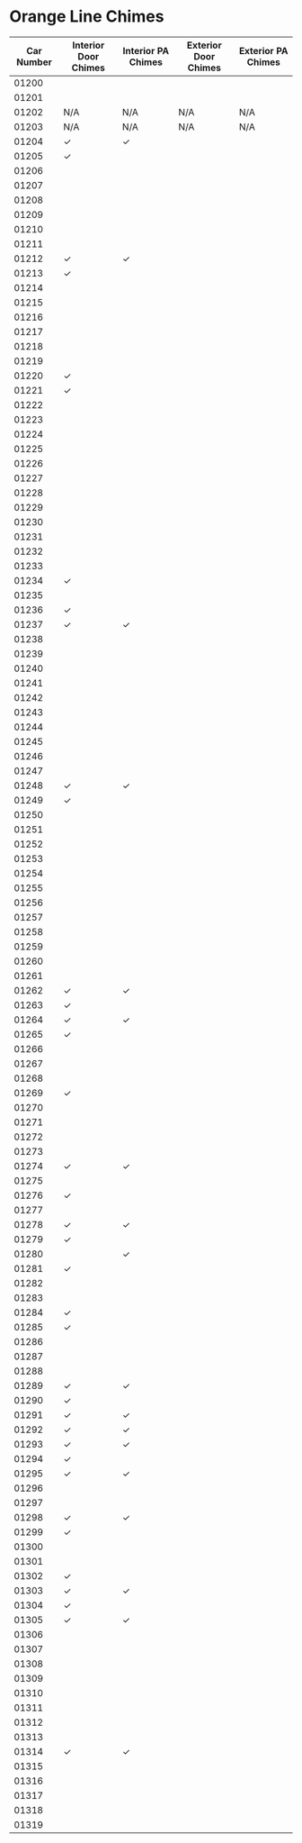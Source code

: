 # Orange Line Chimes

| Car Number | Interior Door Chimes | Interior PA Chimes | Exterior Door Chimes | Exterior PA Chimes |
| --- | --- | --- | --- | --- |
| 01200 |  |  |  |  |
| 01201 |  |  |  |  |
| 01202 | N/A | N/A | N/A | N/A |
| 01203 | N/A | N/A | N/A | N/A |
| 01204 | ✓ | ✓ |  | |
| 01205 | ✓ |  |  |  |
| 01206 |  |  |  |  | 
| 01207 |  |  |  |  | 
| 01208 |  |  |  |  |
| 01209 |  |  |  |  | 
| 01210 |  |  |  |  |
| 01211 |  |  |  |  |
| 01212 | ✓ | ✓ |  |  |
| 01213 | ✓ |  |  |  |
| 01214 |  |  |  |  |
| 01215 |  |  |  |  |
| 01216 |  |  |  |  |
| 01217 |  |  |  |  |
| 01218 |  |  |  |  |
| 01219 |  |  |  |  |
| 01220 | ✓ |  |  |  |
| 01221 | ✓ |  |  |  |
| 01222 |  |  |  |  |
| 01223 |  |  |  |  |
| 01224 |  |  |  |  |
| 01225 |  |  |  |  |
| 01226 |  |  |  |  |
| 01227 |  |  |  |  |
| 01228 |  |  |  |  |
| 01229 |  |  |  |  | 
| 01230 |  |  |  |  |
| 01231 |  |  |  |  |
| 01232 |  |  |  |  |
| 01233 |  |  |  |  |
| 01234 | ✓ |  |  |  |
| 01235 |  |  |  |  | 
| 01236 | ✓ |  |  |  |
| 01237 | ✓ | ✓ |  |  |
| 01238 |  |  |  |  |
| 01239 |  |  |  |  |
| 01240 |  |  |  |  |
| 01241 |  |  |  |  |
| 01242 |  |  |  |  |
| 01243 |  |  |  |  |
| 01244 |  |  |  |  |
| 01245 |  |  |  |  |
| 01246 |  |  |  |  |
| 01247 |  |  |  |  |
| 01248 | ✓ | ✓ |  |  |
| 01249 | ✓ |  |  |  |
| 01250 |  |  |  |  |
| 01251 |  |  |  |  |
| 01252 |  |  |  |  |
| 01253 |  |  |  |  |
| 01254 |  |  |  |  |
| 01255 |  |  |  |  |
| 01256 |  |  |  |  |
| 01257 |  |  |  |  |
| 01258 |  |  |  |  |
| 01259 |  |  |  |  |
| 01260 |  |  |  |  |
| 01261 |  |  |  |  |
| 01262 | ✓ | ✓ |  |  |
| 01263 | ✓ |  |  |  |
| 01264 | ✓ | ✓ |  |  |
| 01265 | ✓ |  |  |  |
| 01266 |  |  |  |  |
| 01267 |  |  |  |  |
| 01268 |  |  |  |  |
| 01269 | ✓ |  |  |  |
| 01270 |  |  |  |  |
| 01271 |  |  |  |  |
| 01272 |  |  |  |  |
| 01273 |  |  |  |  |
| 01274 | ✓ | ✓ |  |  |
| 01275 |  |  |  |  |
| 01276 | ✓ |  |  |  |
| 01277 |  |  |  |  |
| 01278 | ✓ | ✓ |  |  |
| 01279 | ✓ |  |  |  |
| 01280 |  | ✓ |  |  |
| 01281 | ✓ |  |  |  |
| 01282 |  |  |  |  |
| 01283 |  |  |  |  |
| 01284 | ✓ |  |  |  |
| 01285 | ✓ |  |  |  |
| 01286 |  |  |  |  |
| 01287 |  |  |  |  |
| 01288 |  |  |  |  |
| 01289 | ✓ | ✓ |  |  |
| 01290 | ✓ |  |  |  |
| 01291 | ✓ | ✓ |  |  |
| 01292 | ✓ | ✓ |  |  |
| 01293 | ✓ | ✓ |  |  |
| 01294 | ✓ |  |  |  |
| 01295 | ✓ | ✓ |  |  |
| 01296 |  |  |  |  |
| 01297 |  |  |  |  |
| 01298 | ✓ | ✓ |  |  |
| 01299 | ✓ |  |  |  |
| 01300 |  |  |  |  |
| 01301 |  |  |  |  |
| 01302 | ✓ |  |  |  |
| 01303 | ✓ | ✓ |  |  |
| 01304 | ✓ |  |  |  |
| 01305 | ✓ | ✓ |  |  |
| 01306 |  |  |  |  |
| 01307 |  |  |  |  |
| 01308 |  |  |  |  |
| 01309 |  |  |  |  |
| 01310 |  |  |  |  |
| 01311 |  |  |  |  |
| 01312 |  |  |  |  |
| 01313 |  |  |  |  |
| 01314 | ✓ | ✓ |  |  |
| 01315 |  |  |  |  |
| 01316 |  |  |  |  |
| 01317 |  |  |  |  |
| 01318 |  |  |  |  |
| 01319 |  |  |  |  |
